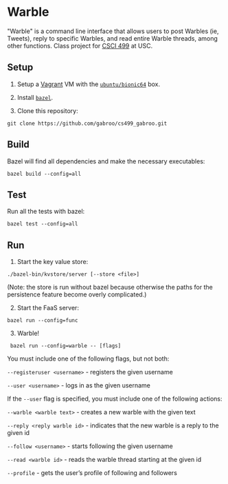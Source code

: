 # Warble

"Warble" is a command line interface that allows users to post Warbles (ie, Tweets), reply to specific Warbles, and read entire Warble threads, among other functions. Class project for [CSCI 499](https://raghavan.usc.edu/2020-spring-robust-software-design-and-implementation/) at USC.

## Setup

1. Setup a [Vagrant](https://app.vagrantup.com) VM with the [`ubuntu/bionic64`](https://app.vagrantup.com/ubuntu/boxes/bionic64) box.

2. Install [`bazel`](https://bazel.build).

3. Clone this repository:

  ```
  git clone https://github.com/gabroo/cs499_gabroo.git
  ```

## Build

Bazel will find all dependencies and make the necessary executables:

```
bazel build --config=all
```

## Test

Run all the tests with bazel:

```
bazel test --config=all
```

## Run

1. Start the key value store:

  ```
  ./bazel-bin/kvstore/server [--store <file>]
  ```
(Note: the store is run without bazel because otherwise the paths for the persistence feature become overly complicated.)

2. Start the FaaS server:

  ```
  bazel run --config=func
  ```

3. Warble!

  ```
   bazel run --config=warble -- [flags]
  ```
  
You must include one of the following flags, but not both:

  `--registeruser <username>` - registers the given username
  
  `--user <username>` - logs in as the given username

If the `--user` flag is specified, you must include one of the following actions:
  
  `--warble <warble text>` - creates a new warble with the given text

  `--reply <reply warble id>` - indicates that the new warble is a reply to the given id

  `--follow <username>` - starts following the given username

  `--read <warble id>` - reads the warble thread starting at the given id

  `--profile` - gets the user’s profile of following and followers
